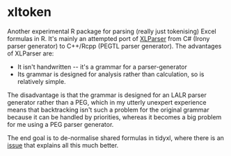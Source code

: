 # xltoken

Another experimental R package for parsing (really just tokenising) Excel
formulas in R. It's mainly an attempted port of
[XLParser](https://github.com/spreadsheetlab/XLParser) from C# (Irony parser
generator) to C++/Rcpp (PEGTL parser generator).  The advantages of XLParser
are:

* It isn't handwritten -- it's a grammar for a parser-generator
* Its grammar is designed for analysis rather than calculation, so is relatively
    simple.

The disadvantage is that the grammar is designed for an LALR parser generator
rather than a PEG, which in my utterly unexpert experience means that
backtracking isn't such a problem for the original grammar because it can be
handled by priorities, whereas it becomes a big problem for me using a PEG
parser generator.

The end goal is to de-normalise shared formulas in tidyxl, where there is an
[issue](https://github.com/nacnudus/tidyxl/issues/7) that explains all this much
better.
